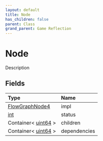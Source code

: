 ```yaml
---
layout: default
title: Node
has_children: false
parent: Class
grand_parent: Game Reflection
---
```

# Node
Description 

## Fields

| Type | Name |
|:----------|:--------------|
| [FlowGraphNode4](/riftbreaker-wiki/docs/game-reflection/components/flow_graph_node4/) | impl |
| [int](/riftbreaker-wiki/docs/game-reflection/enums/int/) | status |
| Container< [uint64](/riftbreaker-wiki/docs/game-reflection/components/uint64/) > | children |
| Container< [uint64](/riftbreaker-wiki/docs/game-reflection/components/uint64/) > | dependencies |


